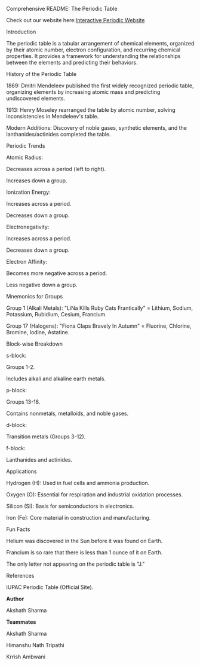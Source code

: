 Comprehensive README: The Periodic Table

Check out our website here:<a href="https://Akshath-Sharma.github.io/Interactive-Periodic-Table/">Interactive Periodic Website</a>

Introduction

The periodic table is a tabular arrangement of chemical elements, organized by their atomic number, electron configuration, and recurring chemical properties. It provides a framework for understanding the relationships between the elements and predicting their behaviors.

History of the Periodic Table

1869: Dmitri Mendeleev published the first widely recognized periodic table, organizing elements by increasing atomic mass and predicting undiscovered elements.

1913: Henry Moseley rearranged the table by atomic number, solving inconsistencies in Mendeleev's table.

Modern Additions: Discovery of noble gases, synthetic elements, and the lanthanides/actinides completed the table.

Periodic Trends

Atomic Radius:

Decreases across a period (left to right).

Increases down a group.

Ionization Energy:

Increases across a period.

Decreases down a group.

Electronegativity:

Increases across a period.

Decreases down a group.

Electron Affinity:

Becomes more negative across a period.

Less negative down a group.

Mnemonics for Groups

Group 1 (Alkali Metals):
"LiNa Kills Ruby Cats Frantically" = Lithium, Sodium, Potassium, Rubidium, Cesium, Francium.

Group 17 (Halogens):
"Fiona Claps Bravely In Autumn" = Fluorine, Chlorine, Bromine, Iodine, Astatine.

Block-wise Breakdown

s-block:

Groups 1-2.

Includes alkali and alkaline earth metals.

p-block:

Groups 13-18.

Contains nonmetals, metalloids, and noble gases.

d-block:

Transition metals (Groups 3-12).

f-block:

Lanthanides and actinides.

Applications

Hydrogen (H): Used in fuel cells and ammonia production.

Oxygen (O): Essential for respiration and industrial oxidation processes.

Silicon (Si): Basis for semiconductors in electronics.

Iron (Fe): Core material in construction and manufacturing.

Fun Facts

Helium was discovered in the Sun before it was found on Earth.

Francium is so rare that there is less than 1 ounce of it on Earth.

The only letter not appearing on the periodic table is "J."

References

IUPAC Periodic Table (Official Site).


**Author**

Akshath Sharma

**Teammates**

Akshath Sharma

Himanshu Nath Tripathi 

Krrish Ambwani
